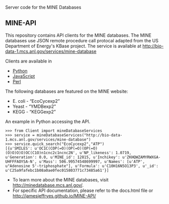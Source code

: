 Server code for the MINE Databases

## MINE-API

This repository contains API clients for the MINE databases. The MINE databases use JSON remote procedure call protocal adapted from the US Department of Energy's KBase project. The service is available at http://bio-data-1.mcs.anl.gov/services/mine-database 

Clients are available in
* [Python](lib/biokbase/mine_database/Client.py)
* [JavaScript](lib/javascript/mine_database/Client.js)
* [Perl](lib/Bio/KBase/mine_database/Client.pm)

The following databases are featured on the MINE website:
* E. coli - “EcoCycexp2”
* Yeast - “YMDBexp2”
* KEGG - “KEGGexp2”

An example in Python accessing the API.

	>>> from Client import mineDatabaseServices
	>>> service = mineDatabaseServices("http://bio-data-1.mcs.anl.gov/services/mine-database")
	>>> service.quick_search("EcoCycexp2","ATP")
	[{u'SMILES': u'OC1C(COP(=O)(OP(=O)(OP(=O)(O)O)O)O)OC(C1O)n1cnc2c1ncnc2N', u'NP_likeness': 1.0719, u'Generation': 0.0, u'MINE_id': 12815, u'Inchikey': u'ZKHQWZAMYRWXGA-UHFFFAOYSA-N', u'Mass': 506.99574548699997, u'Names': [u'ATP', u"Adenosine 5'-triphosphate"], u'Formula': u'C10H16N5O13P3', u'_id': u'C25a9fafebc1b08a0ae0fec015803771c73485a61'}]

* To learn more about the MINE databases, visit http://minedatabase.mcs.anl.gov/. 
* For specific API documentation, please refer to the docs.html file or http://jamesjeffryes.github.io/MINE-API/
